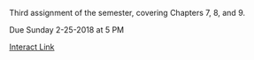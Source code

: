 Third assignment of the semester, covering Chapters 7, 8, and 9.

Due Sunday 2-25-2018 at 5 PM

[Interact Link](http://datahub.berkeley.edu/user-redirect/interact?account=ds-modules&repo=ECON-101B&branch=master&path=Problem%20Set%203/flex_price.ipynb)
